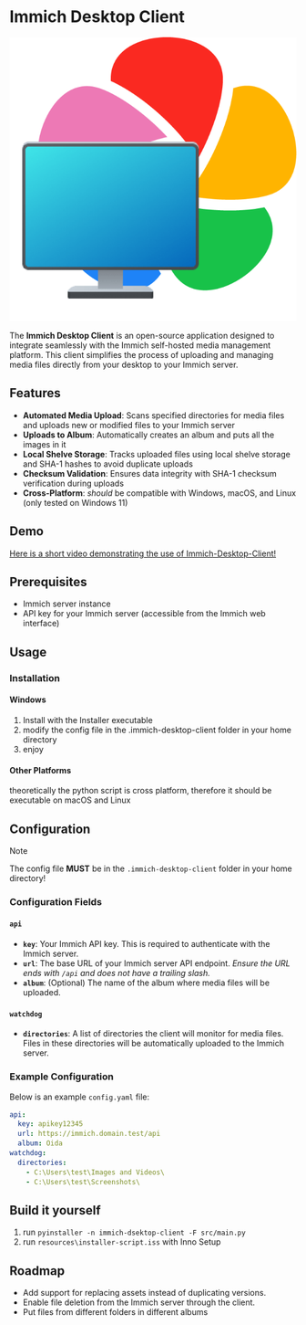 # Immich Desktop Client

<p align="center">
  <img src="resources/icon.png" title="Icon of the Immich Desktop Client Application" alt="The Immich Logo behind a monitor">
</p>

The **Immich Desktop Client** is an open-source application designed to integrate seamlessly with the Immich self-hosted
media management platform. This client simplifies the process of uploading and managing media files directly from your
desktop to your Immich server.

## Features

- **Automated Media Upload**: Scans specified directories for media files and uploads new or modified files to your
  Immich server
- **Uploads to Album**: Automatically creates an album and puts all the images in it
- **Local Shelve Storage**: Tracks uploaded files using local shelve storage and SHA-1 hashes to avoid duplicate uploads
- **Checksum Validation**: Ensures data integrity with SHA-1 checksum verification during uploads
- **Cross-Platform**: _should_ be compatible with Windows, macOS, and Linux (only tested on Windows 11)

## Demo

<a href="https://youtu.be/lpWbLVVhZjM" target="_blank">Here is a short video demonstrating the use of Immich-Desktop-Client!</a>

## Prerequisites

- Immich server instance
- API key for your Immich server (accessible from the Immich web interface)

## Usage

### Installation

#### Windows

1. Install with the Installer executable
2. modify the config file in the .immich-desktop-client folder in your home directory
3. enjoy

#### Other Platforms

theoretically the python script is cross platform, therefore it should be executable on macOS and Linux

## Configuration

> [!NOTE]
> The config file __MUST__ be in the `.immich-desktop-client` folder in your home directory!

### Configuration Fields

#### `api`

- **`key`**: Your Immich API key. This is required to authenticate with the Immich server.
- **`url`**: The base URL of your Immich server API endpoint. _Ensure the URL ends with `/api` and does not have a
  trailing slash._
- **`album`**: (Optional) The name of the album where media files will be uploaded.

#### `watchdog`

- **`directories`**: A list of directories the client will monitor for media files. Files in these directories will be
  automatically uploaded to the Immich server.

### Example Configuration

Below is an example `config.yaml` file:

````yaml
api:
  key: apikey12345
  url: https://immich.domain.test/api
  album: Oida
watchdog:
  directories:
    - C:\Users\test\Images and Videos\
    - C:\Users\test\Screenshots\

````

## Build it yourself

1. run ``pyinstaller -n immich-dsektop-client -F src/main.py``
2. run ``resources\installer-script.iss`` with Inno Setup

## Roadmap

- Add support for replacing assets instead of duplicating versions.
- Enable file deletion from the Immich server through the client.
- Put files from different folders in different albums
